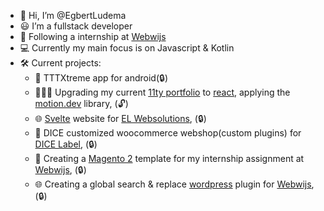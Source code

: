 - 👋 Hi, I’m @EgbertLudema
- 😃 I’m a fullstack developer
- 🏢 Following a internship at [Webwijs](https://www.webwijs.nu/)
- 💻 Currently my main focus is on Javascript & Kotlin
- 🛠️ Current projects:
  - 📱 TTTXtreme app for android(🔒)
  - 🧑🏻‍💻 Upgrading my current [11ty portfolio](https://github.com/EgbertLudema/EgbertLudema-portfolio) to [react](https://react.dev/), applying the [motion.dev](https://motion.dev/) library, (🔓)
  - 🌐 [Svelte](https://svelte.dev/) website for [EL Websolutions](https://EL-Websolutions.com), (🔒)
  - 🎲 DICE customized woocommerce webshop(custom plugins) for [DICE Label](https://dicelabel.com/), (🔒)
  - 🛒 Creating a [Magento 2](https://business.adobe.com/products/magento/magento-commerce.html) template for my internship assignment at [Webwijs](https://www.webwijs.nu/), (🔒)
  - 🌐 Creating a global search & replace [wordpress](https://wordpress.com/) plugin for [Webwijs](https://www.webwijs.nu/), (🔒)
